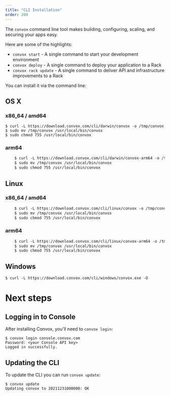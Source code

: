 ```yaml
---
title: "CLI Installation"
order: 200
---
```


The `convox` command line tool makes building, configuring, scaling, and securing your apps easy.

Here are some of the highlights:

* `convox start` - A single command to start your development environment
* `convox deploy` - A single command to deploy your application to a Rack
* `convox rack update` - A single command to deliver API and infrastructure improvements to a Rack

You can install it via the command line:

## OS X

### x86_64 / amd64

    $ curl -L https://download.convox.com/cli/darwin/convox -o /tmp/convox
    $ sudo mv /tmp/convox /usr/local/bin/convox
    $ sudo chmod 755 /usr/local/bin/convox

### arm64

```html
    $ curl -L https://download.convox.com/cli/darwin/convox-arm64 -o /tmp/convox
    $ sudo mv /tmp/convox /usr/local/bin/convox
    $ sudo chmod 755 /usr/local/bin/convox
```

## Linux


### x86_64 / amd64

```html
    $ curl -L https://download.convox.com/cli/linux/convox -o /tmp/convox
    $ sudo mv /tmp/convox /usr/local/bin/convox
    $ sudo chmod 755 /usr/local/bin/convox
```

### arm64

```html
    $ curl -L https://download.convox.com/cli/linux/convox-arm64 -o /tmp/convox
    $ sudo mv /tmp/convox /usr/local/bin/convox
    $ sudo chmod 755 /usr/local/bin/convox
```

## Windows

    $ curl -L https://download.convox.com/cli/windows/convox.exe -O

# Next steps

## Logging in to Console

After installing Convox, you'll need to `convox login`:

    $ convox login console.convox.com
    Password: <your Console API key>
    Logged in successfully.

## Updating the CLI

To update the CLI you can run `convox update`:

    $ convox update
    Updating convox to 20211231000000: OK
